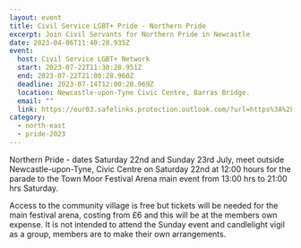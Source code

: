 ```yaml
---
layout: event
title: Civil Service LGBT+ Pride - Northern Pride
excerpt: Join Civil Servants for Northern Pride in Newcastle
date: 2023-04-06T11:40:28.935Z
event:
  host: Civil Service LGBT+ Network
  start: 2023-07-22T11:30:28.951Z
  end: 2023-07-22T21:00:28.960Z
  deadline: 2023-07-14T12:00:28.969Z
  location: Newcastle-upon-Tyne Civic Centre, Barras Bridge.
  email: ""
  link: https://eur03.safelinks.protection.outlook.com/?url=https%3A%2F%2Fdocs.google.com%2Fforms%2Fd%2Fe%2F1FAIpQLSf3hijFFwyj7oE1EZTYWSC6sbMRHl213Yb8fWrogZWabICGLA%2Fviewform%3Fvc%3D0%26c%3D0%26w%3D1%26flr%3D0%26usp%3Dmail_form_link&data=05%7C01%7CRoss.starkie%40hmrc.gov.uk%7C35a5d411c4a246ffad2308db3f12ae75%7Cac52f73cfd1a4a9a8e7a4a248f3139e1%7C0%7C0%7C638173121696328349%7CUnknown%7CTWFpbGZsb3d8eyJWIjoiMC4wLjAwMDAiLCJQIjoiV2luMzIiLCJBTiI6Ik1haWwiLCJXVCI6Mn0%3D%7C3000%7C%7C%7C&sdata=fX%2B5Rf%2F3yue8%2B58Cqr9fX72cjqsey7f0gHY5R6wtKkk%3D&reserved=0
category:
  - north-east
  - pride-2023
---
```

Northern Pride - dates Saturday 22nd and Sunday 23rd July, meet outside Newcastle-upon-Tyne, Civic Centre on Saturday 22nd at 12:00 hours for the parade to the Town Moor Festival Arena main event from 13:00 hrs to 21:00 hrs Saturday.

Access to the community village is free but tickets will be needed for the main festival arena, costing from £6 and this will be at the members own expense.  It is not intended to attend the Sunday event and candlelight vigil as a group, members are to make their own arrangements.